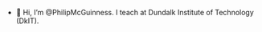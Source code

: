 - 👋 Hi, I’m @PhilipMcGuinness. I teach at Dundalk Institute of Technology (DkIT).

<!---
PhilipMcGuinness/PhilipMcGuinness is a ✨ special ✨ repository because its `README.md` (this file) appears on your GitHub profile.
You can click the Preview link to take a look at your changes.
--->
